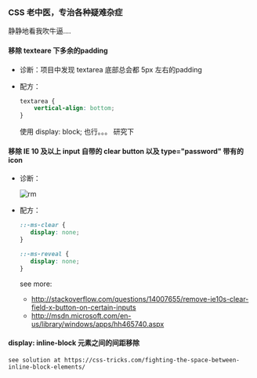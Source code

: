 ### CSS 老中医，专治各种疑难杂症

静静地看我吹牛逼....

#### 移除 texteare 下多余的padding

- 诊断：项目中发现 textarea 底部总会都 5px 左右的padding
- 配方：

    ```css
    textarea {
        vertical-align: bottom;
    }
    ```

    使用 display: block; 也行。。。 研究下

#### 移除 IE 10 及以上 input 自带的 clear button 以及 type="password" 带有的 icon

- 诊断：
  
    ![rm](https://cloud.githubusercontent.com/assets/6628666/9102004/3c4d6cb2-3c20-11e5-9c6f-613e71d992bc.png)

- 配方：

    ```css
    ::-ms-clear {
       display: none;
    }

    ::-ms-reveal {
       display: none;
    }
    ```

    see more:
    - http://stackoverflow.com/questions/14007655/remove-ie10s-clear-field-x-button-on-certain-inputs
    - http://msdn.microsoft.com/en-us/library/windows/apps/hh465740.aspx

#### display: inline-block 元素之间的间距移除

    see solution at https://css-tricks.com/fighting-the-space-between-inline-block-elements/
